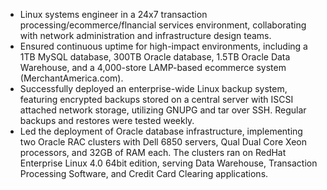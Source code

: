 - Linux systems engineer in a 24x7 transaction processing/ecommerce/flnancial services environment, collaborating with network administration and infrastructure design teams.
 - Ensured continuous uptime for high-impact environments, including a 1TB MySQL database, 300TB Oracle database, 1.5TB Oracle Data Warehouse, and a 4,000-store LAMP-based ecommerce system (MerchantAmerica.com).
 - Successfully deployed an enterprise-wide Linux backup system, featuring encrypted backups stored on a central server with ISCSI attached network storage, utilizing GNUPG and tar over SSH. Regular backups and restores were tested weekly.
 - Led the deployment of Oracle database infrastructure, implementing two Oracle RAC clusters with Dell 6850 servers, Qual Dual Core Xeon processors, and 32GB of RAM each. The clusters ran on RedHat Enterprise Linux 4.0 64bit edition, serving Data Warehouse, Transaction Processing Software, and Credit Card Clearing applications.
